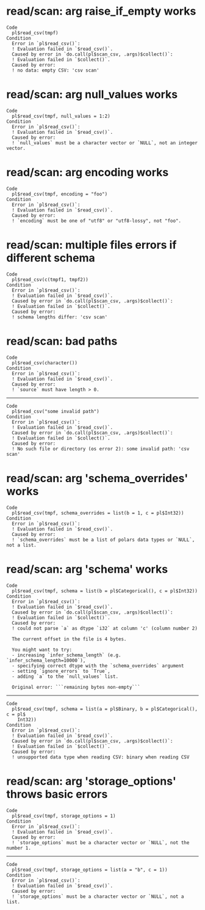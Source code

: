 # read/scan: arg raise_if_empty works

    Code
      pl$read_csv(tmpf)
    Condition
      Error in `pl$read_csv()`:
      ! Evaluation failed in `$read_csv()`.
      Caused by error in `do.call(pl$scan_csv, .args)$collect()`:
      ! Evaluation failed in `$collect()`.
      Caused by error:
      ! no data: empty CSV: 'csv scan'

# read/scan: arg null_values works

    Code
      pl$read_csv(tmpf, null_values = 1:2)
    Condition
      Error in `pl$read_csv()`:
      ! Evaluation failed in `$read_csv()`.
      Caused by error:
      ! `null_values` must be a character vector or `NULL`, not an integer vector.

# read/scan: arg encoding works

    Code
      pl$read_csv(tmpf, encoding = "foo")
    Condition
      Error in `pl$read_csv()`:
      ! Evaluation failed in `$read_csv()`.
      Caused by error:
      ! `encoding` must be one of "utf8" or "utf8-lossy", not "foo".

# read/scan: multiple files errors if different schema

    Code
      pl$read_csv(c(tmpf1, tmpf2))
    Condition
      Error in `pl$read_csv()`:
      ! Evaluation failed in `$read_csv()`.
      Caused by error in `do.call(pl$scan_csv, .args)$collect()`:
      ! Evaluation failed in `$collect()`.
      Caused by error:
      ! schema lengths differ: 'csv scan'

# read/scan: bad paths

    Code
      pl$read_csv(character())
    Condition
      Error in `pl$read_csv()`:
      ! Evaluation failed in `$read_csv()`.
      Caused by error:
      ! `source` must have length > 0.

---

    Code
      pl$read_csv("some invalid path")
    Condition
      Error in `pl$read_csv()`:
      ! Evaluation failed in `$read_csv()`.
      Caused by error in `do.call(pl$scan_csv, .args)$collect()`:
      ! Evaluation failed in `$collect()`.
      Caused by error:
      ! No such file or directory (os error 2): some invalid path: 'csv scan'

# read/scan: arg 'schema_overrides' works

    Code
      pl$read_csv(tmpf, schema_overrides = list(b = 1, c = pl$Int32))
    Condition
      Error in `pl$read_csv()`:
      ! Evaluation failed in `$read_csv()`.
      Caused by error:
      ! `schema_overrides` must be a list of polars data types or `NULL`, not a list.

# read/scan: arg 'schema' works

    Code
      pl$read_csv(tmpf, schema = list(b = pl$Categorical(), c = pl$Int32))
    Condition
      Error in `pl$read_csv()`:
      ! Evaluation failed in `$read_csv()`.
      Caused by error in `do.call(pl$scan_csv, .args)$collect()`:
      ! Evaluation failed in `$collect()`.
      Caused by error:
      ! could not parse `a` as dtype `i32` at column 'c' (column number 2)
      
      The current offset in the file is 4 bytes.
      
      You might want to try:
      - increasing `infer_schema_length` (e.g. `infer_schema_length=10000`),
      - specifying correct dtype with the `schema_overrides` argument
      - setting `ignore_errors` to `True`,
      - adding `a` to the `null_values` list.
      
      Original error: ```remaining bytes non-empty```

---

    Code
      pl$read_csv(tmpf, schema = list(a = pl$Binary, b = pl$Categorical(), c = pl$
        Int32))
    Condition
      Error in `pl$read_csv()`:
      ! Evaluation failed in `$read_csv()`.
      Caused by error in `do.call(pl$scan_csv, .args)$collect()`:
      ! Evaluation failed in `$collect()`.
      Caused by error:
      ! unsupported data type when reading CSV: binary when reading CSV

# read/scan: arg 'storage_options' throws basic errors

    Code
      pl$read_csv(tmpf, storage_options = 1)
    Condition
      Error in `pl$read_csv()`:
      ! Evaluation failed in `$read_csv()`.
      Caused by error:
      ! `storage_options` must be a character vector or `NULL`, not the number 1.

---

    Code
      pl$read_csv(tmpf, storage_options = list(a = "b", c = 1))
    Condition
      Error in `pl$read_csv()`:
      ! Evaluation failed in `$read_csv()`.
      Caused by error:
      ! `storage_options` must be a character vector or `NULL`, not a list.

